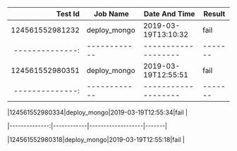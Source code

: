 |    Test Id    |  Job Name  |   Date And Time   |Result |
|--------------:|------------|-------------------|-------|
|124561552981232|deploy_mongo|2019-03-19T13:10:32|fail   |
|--------------:|------------|-------------------|-------|
|124561552980351|deploy_mongo|2019-03-19T12:55:51|fail   |
|--------------:|------------|-------------------|-------|

|124561552980334|deploy_mongo|2019-03-19T12:55:34|fail   |

|--------------:|------------|-------------------|-------|



|124561552980318|deploy_mongo|2019-03-19T12:55:18|fail   |
